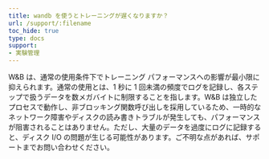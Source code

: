 ```yaml
---
title: wandb を使うとトレーニングが遅くなりますか？
url: /support/:filename
toc_hide: true
type: docs
support:
- 実験管理
---
```


W&B は、通常の使用条件下でトレーニング パフォーマンスへの影響が最小限に抑えられます。通常の使用とは、1 秒に 1 回未満の頻度でログを記録し、各ステップで扱うデータを数メガバイトに制限することを指します。W&B は独立したプロセスで動作し、非ブロッキング関数呼び出しを採用しているため、一時的なネットワーク障害やディスクの読み書きトラブルが発生しても、パフォーマンスが阻害されることはありません。ただし、大量のデータを過度にログに記録すると、ディスク I/O の問題が生じる可能性があります。ご不明な点があれば、サポートまでお問い合わせください。